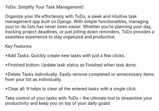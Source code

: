 ToDo: Simplify Your Task Management!



Organize your life effortlessly with ToDo, a sleek and intuitive task management app built on Django. With simple functionalities, managing your to-do lists has never been easier. Whether you’re planning your day, tracking project deadlines, or just jotting down reminders, ToDo provides a seamless experience to stay organized and productive.



Key Features:



*Add Tasks: Quickly create new tasks with just a few clicks.

*Finished button: Update task status as Finished when task done.

*Delete Tasks individually: Easily remove completed or unnecessary items from your list as individually.

*Clear all: It helps to clear all the entered tasks with a single click.

Take control of your tasks with ToDo – the ultimate tool to streamline your productivity and keep you on top of your daily goals!



